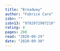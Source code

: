```yaml
---
title: "Broadway"
author: "Fabrice Caro"
isbn: ""
isbn13: "9782072907210"
rating: 4
pages: 208
read: "2020-09-29"
date: "2020-09-30"
---
```


